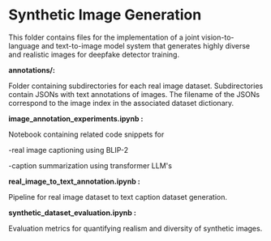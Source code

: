 
# Synthetic Image Generation

This folder contains files for the implementation of a joint vision-to-language and text-to-image model system that generates highly diverse and realistic images for deepfake detector training.

**annotations/:**

Folder containing subdirectories for each real image dataset. Subdirectories contain JSONs with text annotations of images. The filename of the JSONs correspond to the image index in the associated dataset dictionary.

**image_annotation_experiments.ipynb :**

Notebook containing related code snippets for

-real image captioning using BLIP-2

-caption summarization using transformer LLM's


**real_image_to_text_annotation.ipynb :**

Pipeline for real image dataset to text caption dataset generation.

**synthetic_dataset_evaluation.ipynb :**

Evaluation metrics for quantifying realism and diversity of synthetic images.
